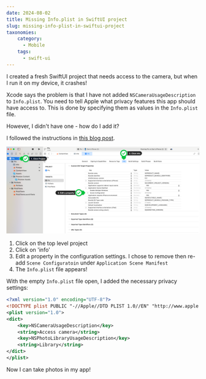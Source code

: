 ```yaml
---
date: 2024-08-02
title: Missing Info.plist in SwiftUI project
slug: missing-info-plist-in-swiftui-project
taxonomies: 
    category: 
      - Mobile
    tags:
      - swift-ui
---
```


I created a fresh SwiftUI project that needs access to the camera, but when I run it on my device, it crashes! 

Xcode says the problem is that I have not added `NSCameraUsageDescription` to `Info.plist`. You need to tell Apple what privacy features this app should have access to. This is done by specifying them as values in the `Info.plist` file.

However, I didn't have one - how do I add it? 

I followed the instructions in [this blog post](https://useyourloaf.com/blog/xcode-13-missing-info.plist/).

![Steps to add Info.plist](./screen-shot-1.png)

1. Click on the top level project
2. Click on 'info'
3. Edit a property in the configuration settings. I chose to remove then re-add `Scene Configuratoin` under `Application Scene Manifest`
4. The `Info.plist` file appears! 

With the empty `Info.plist` file open, I added the necessary privacy settings: 

```xml
<?xml version="1.0" encoding="UTF-8"?>
<!DOCTYPE plist PUBLIC "-//Apple//DTD PLIST 1.0//EN" "http://www.apple.com/DTDs/PropertyList-1.0.dtd">
<plist version="1.0">
<dict>
	<key>NSCameraUsageDescription</key>
	<string>Access camera</string>
	<key>NSPhotoLibraryUsageDescription</key>
	<string>Library</string>
</dict>
</plist>
```

Now I can take photos in my app!
